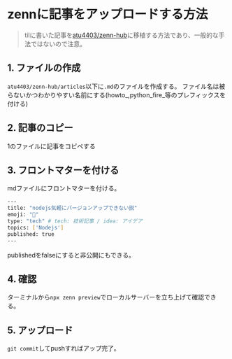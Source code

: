# zennに記事をアップロードする方法

> tilに書いた記事を[atu4403/zenn-hub](https://github.com/atu4403/zenn-hub)に移植する方法であり、一般的な手法ではないので注意。

## 1. ファイルの作成

`atu4403/zenn-hub/articles`以下に`.md`のファイルを作成する。
ファイル名は被らないかつわかりやすい名前にする(howto_,python_fire_等のプレフィックスを付ける)

## 2. 記事のコピー

1のファイルに記事をコピペする

## 3. フロントマターを付ける

mdファイルにフロントマターを付ける。

```bash
---
title: "nodejs気軽にバージョンアップできない説"
emoji: "📑"
type: "tech" # tech: 技術記事 / idea: アイデア
topics: ['Nodejs']
published: true
---
```

publishedをfalseにすると非公開にもできる。

## 4. 確認

ターミナルから`npx zenn preview`でローカルサーバーを立ち上げて確認できる。

## 5. アップロード

`git commit`してpushすればアップ完了。
